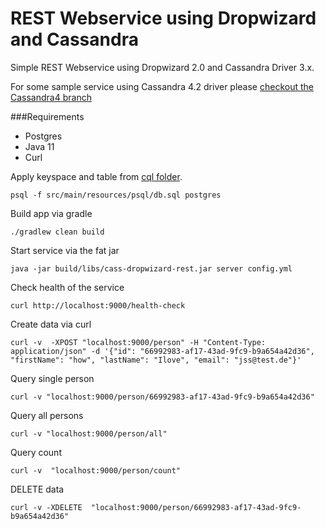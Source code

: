 # REST Webservice using Dropwizard and Cassandra
Simple REST Webservice using Dropwizard 2.0 and Cassandra Driver 3.x.

For some sample service using Cassandra 4.2 driver please [checkout the Cassandra4 branch](https://github.com/knoma/cass-dropwizard/tree/Cassandra4)

###Requirements 
 - Postgres 
 - Java 11
 - Curl 
 
Apply keyspace and table from [cql folder](src/main/resources/cql/db.cql).
```shell script
psql -f src/main/resources/psql/db.sql postgres
```

Build app via gradle
```shell script
./gradlew clean build
```

Start service via the fat jar
```shell script
java -jar build/libs/cass-dropwizard-rest.jar server config.yml
```

Check health of the service 
```shell script
curl http://localhost:9000/health-check
```

Create data via curl
```shell script
curl -v  -XPOST "localhost:9000/person" -H "Content-Type: application/json" -d '{"id": "66992983-af17-43ad-9fc9-b9a654a42d36", "firstName": "how", "lastName": "Ilove", "email": "jss@test.de"}'
```

Query single person
```shell script
curl -v "localhost:9000/person/66992983-af17-43ad-9fc9-b9a654a42d36"
```

Query all persons
```shell script
curl -v "localhost:9000/person/all"
```
Query count
```shell script
curl -v  "localhost:9000/person/count"
```

DELETE data
```shell script
curl -v -XDELETE  "localhost:9000/person/66992983-af17-43ad-9fc9-b9a654a42d36"
```

